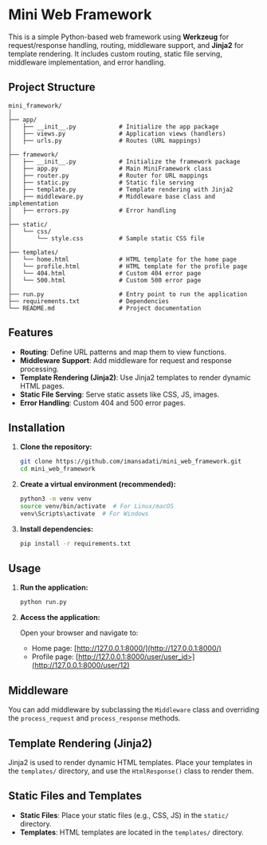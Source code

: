
# Mini Web Framework

This is a simple Python-based web framework using **Werkzeug** for request/response handling, routing, middleware support, and **Jinja2** for template rendering. It includes custom routing, static file serving, middleware implementation, and error handling.

## Project Structure

```
mini_framework/
│
├── app/
│   ├── __init__.py            # Initialize the app package
│   ├── views.py               # Application views (handlers)
│   ├── urls.py                # Routes (URL mappings)
│
├── framework/
│   ├── __init__.py            # Initialize the framework package
│   ├── app.py                 # Main MiniFramework class
│   ├── router.py              # Router for URL mappings
│   ├── static.py              # Static file serving
│   ├── template.py            # Template rendering with Jinja2
│   ├── middleware.py          # Middleware base class and implementation
│   ├── errors.py              # Error handling
│
├── static/
│   └── css/
│       └── style.css          # Sample static CSS file
│
├── templates/
│   └── home.html              # HTML template for the home page
│   └── profile.html           # HTML template for the profile page
│   └── 404.html               # Custom 404 error page
│   └── 500.html               # Custom 500 error page
│
├── run.py                     # Entry point to run the application
├── requirements.txt           # Dependencies
└── README.md                  # Project documentation
```

## Features

- **Routing**: Define URL patterns and map them to view functions.
- **Middleware Support**: Add middleware for request and response processing.
- **Template Rendering (Jinja2)**: Use Jinja2 templates to render dynamic HTML pages.
- **Static File Serving**: Serve static assets like CSS, JS, images.
- **Error Handling**: Custom 404 and 500 error pages.

## Installation

1. **Clone the repository:**

   ```bash
   git clone https://github.com/imansadati/mini_web_framework.git
   cd mini_web_framework
   ```

2. **Create a virtual environment (recommended):**

   ```bash
   python3 -m venv venv
   source venv/bin/activate  # For Linux/macOS
   venv\Scripts\activate  # For Windows
   ```

3. **Install dependencies:**

   ```bash
   pip install -r requirements.txt
   ```

## Usage

1. **Run the application:**

   ```bash
   python run.py
   ```

2. **Access the application:**

   Open your browser and navigate to:

   - Home page: [http://127.0.0.1:8000/](http://127.0.0.1:8000/)
   - Profile page: [http://127.0.0.1:8000/user/user_id>](http://127.0.0.1:8000/user/12)

## Middleware

You can add middleware by subclassing the `Middleware` class and overriding the `process_request` and `process_response` methods.


## Template Rendering (Jinja2)

Jinja2 is used to render dynamic HTML templates. Place your templates in the `templates/` directory, and use the `HtmlResponse()` class to render them.


## Static Files and Templates

- **Static Files**: Place your static files (e.g., CSS, JS) in the `static/` directory.
- **Templates**: HTML templates are located in the `templates/` directory.

